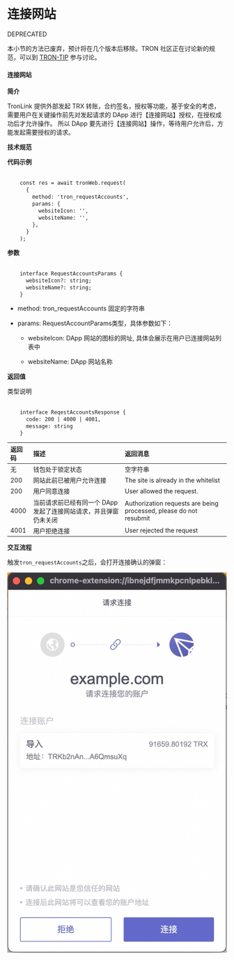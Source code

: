 # 连接网站

<span class="deprecated">DEPRECATED</span>

本小节的方法已废弃，预计将在几个版本后移除。TRON 社区正在讨论新的规范，可以到 [TRON-TIP](https://github.com/tronprotocol/tips/issues/463) 参与讨论。

#### 连接网站

**简介**

TronLink 提供外部发起 TRX 转账，合约签名，授权等功能，基于安全的考虑， 需要用户在关键操作前先对发起请求的 DApp 进行【连接网站】授权，在授权成功后才允许操作。 所以 DApp 要先进行【连接网站】操作，等待用户允许后，方能发起需要授权的请求。

**技术规范**

**代码示例**

```shell

    const res = await tronWeb.request(
      {
        method: 'tron_requestAccounts',
        params: {
          websiteIcon: '',
          websiteName: '',
        },
      }
    );
```
**参数**

```shell

    interface RequestAccountsParams {
      websiteIcon?: string;
      websiteName?: string;
    }
```
  * method: tron_requestAccounts 固定的字符串

  * params: RequestAccountParams类型，具体参数如下：

    * websiteIcon: DApp 网站的图标的网址, 具体会展示在用户已连接网站列表中

    * websiteName: DApp 网站名称

**返回值**

类型说明

```shell

    interface ReqestAccountsResponse {
      code: 200 | 4000 | 4001,
      message: string
    }
```

| 返回码 | 描述 | 返回消息 |
|:-------|:-------|:-------|
| 无  | 钱包处于锁定状态   | 空字符串  |
| 200  | 网站此前已被用户允许连接   | The site is already in the whitelist  |
| 200  | 用户同意连接   | User allowed the request.  |
| 4000  | 当前请求前已经有同一个 DApp 发起了连接网站请求，并且弹窗仍未关闭   | Authorization requests are being processed, please do not resubmit  |
| 4001  | 用户拒绝连接   | User rejected the request  |


**交互流程**

触发`tron_requestAccounts`之后，会打开连接确认的弹窗：

![image](../../images/zh_cha-jian-qian-bao_zhu-dong-qing-qiu-tronlink-cha-jian-gong-neng_lian-jie-wang-zhan_img_0.jpg)


